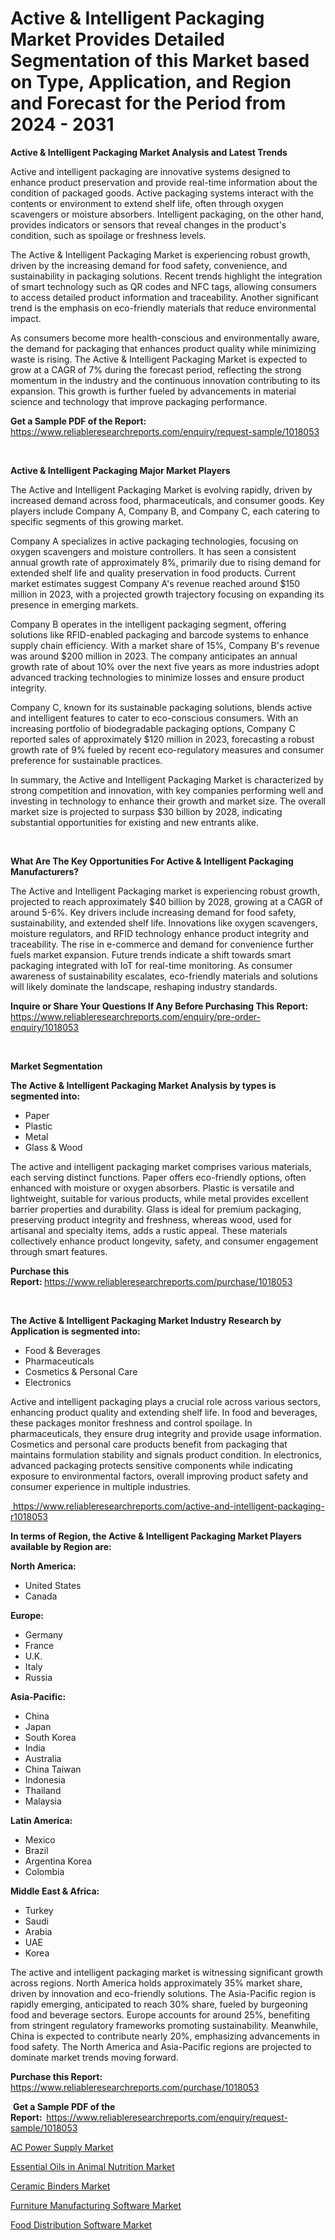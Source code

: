 <p><h1>Active & Intelligent Packaging Market Provides Detailed Segmentation of this Market based on Type, Application, and Region and Forecast for the Period from 2024 - 2031</h1></p><p><strong>Active & Intelligent Packaging Market Analysis and Latest Trends</strong></p>
<p><p>Active and intelligent packaging are innovative systems designed to enhance product preservation and provide real-time information about the condition of packaged goods. Active packaging systems interact with the contents or environment to extend shelf life, often through oxygen scavengers or moisture absorbers. Intelligent packaging, on the other hand, provides indicators or sensors that reveal changes in the product's condition, such as spoilage or freshness levels.</p><p>The Active & Intelligent Packaging Market is experiencing robust growth, driven by the increasing demand for food safety, convenience, and sustainability in packaging solutions. Recent trends highlight the integration of smart technology such as QR codes and NFC tags, allowing consumers to access detailed product information and traceability. Another significant trend is the emphasis on eco-friendly materials that reduce environmental impact.</p><p>As consumers become more health-conscious and environmentally aware, the demand for packaging that enhances product quality while minimizing waste is rising. The Active & Intelligent Packaging Market is expected to grow at a CAGR of 7% during the forecast period, reflecting the strong momentum in the industry and the continuous innovation contributing to its expansion. This growth is further fueled by advancements in material science and technology that improve packaging performance.</p></p>
<p><strong>Get a Sample PDF of the Report:&nbsp;</strong> <a href="https://www.reliableresearchreports.com/enquiry/request-sample/1018053">https://www.reliableresearchreports.com/enquiry/request-sample/1018053</a></p>
<p>&nbsp;</p>
<p><strong>Active & Intelligent Packaging Major Market Players</strong></p>
<p><p>The Active and Intelligent Packaging Market is evolving rapidly, driven by increased demand across food, pharmaceuticals, and consumer goods. Key players include Company A, Company B, and Company C, each catering to specific segments of this growing market.</p><p>Company A specializes in active packaging technologies, focusing on oxygen scavengers and moisture controllers. It has seen a consistent annual growth rate of approximately 8%, primarily due to rising demand for extended shelf life and quality preservation in food products. Current market estimates suggest Company A's revenue reached around $150 million in 2023, with a projected growth trajectory focusing on expanding its presence in emerging markets.</p><p>Company B operates in the intelligent packaging segment, offering solutions like RFID-enabled packaging and barcode systems to enhance supply chain efficiency. With a market share of 15%, Company B's revenue was around $200 million in 2023. The company anticipates an annual growth rate of about 10% over the next five years as more industries adopt advanced tracking technologies to minimize losses and ensure product integrity.</p><p>Company C, known for its sustainable packaging solutions, blends active and intelligent features to cater to eco-conscious consumers. With an increasing portfolio of biodegradable packaging options, Company C reported sales of approximately $120 million in 2023, forecasting a robust growth rate of 9% fueled by recent eco-regulatory measures and consumer preference for sustainable practices.</p><p>In summary, the Active and Intelligent Packaging Market is characterized by strong competition and innovation, with key companies performing well and investing in technology to enhance their growth and market size. The overall market size is projected to surpass $30 billion by 2028, indicating substantial opportunities for existing and new entrants alike.</p></p>
<p>&nbsp;</p>
<p><strong>What Are The Key Opportunities For Active & Intelligent Packaging Manufacturers?</strong></p>
<p><p>The Active and Intelligent Packaging market is experiencing robust growth, projected to reach approximately $40 billion by 2028, growing at a CAGR of around 5-6%. Key drivers include increasing demand for food safety, sustainability, and extended shelf life. Innovations like oxygen scavengers, moisture regulators, and RFID technology enhance product integrity and traceability. The rise in e-commerce and demand for convenience further fuels market expansion. Future trends indicate a shift towards smart packaging integrated with IoT for real-time monitoring. As consumer awareness of sustainability escalates, eco-friendly materials and solutions will likely dominate the landscape, reshaping industry standards.</p></p>
<p><strong>Inquire or Share Your Questions If Any Before Purchasing This Report:</strong> <a href="https://www.reliableresearchreports.com/enquiry/pre-order-enquiry/1018053">https://www.reliableresearchreports.com/enquiry/pre-order-enquiry/1018053</a></p>
<p>&nbsp;</p>
<p><strong>Market Segmentation</strong></p>
<p><strong>The Active & Intelligent Packaging Market Analysis by types is segmented into:</strong></p>
<p><ul><li>Paper</li><li>Plastic</li><li>Metal</li><li>Glass & Wood</li></ul></p>
<p><p>The active and intelligent packaging market comprises various materials, each serving distinct functions. Paper offers eco-friendly options, often enhanced with moisture or oxygen absorbers. Plastic is versatile and lightweight, suitable for various products, while metal provides excellent barrier properties and durability. Glass is ideal for premium packaging, preserving product integrity and freshness, whereas wood, used for artisanal and specialty items, adds a rustic appeal. These materials collectively enhance product longevity, safety, and consumer engagement through smart features.</p></p>
<p><strong>Purchase this Report:&nbsp;</strong><a href="https://www.reliableresearchreports.com/purchase/1018053">https://www.reliableresearchreports.com/purchase/1018053</a></p>
<p>&nbsp;</p>
<p><strong>The Active & Intelligent Packaging Market Industry Research by Application is segmented into:</strong></p>
<p><ul><li>Food & Beverages</li><li>Pharmaceuticals</li><li>Cosmetics & Personal Care</li><li>Electronics</li></ul></p>
<p><p>Active and intelligent packaging plays a crucial role across various sectors, enhancing product quality and extending shelf life. In food and beverages, these packages monitor freshness and control spoilage. In pharmaceuticals, they ensure drug integrity and provide usage information. Cosmetics and personal care products benefit from packaging that maintains formulation stability and signals product condition. In electronics, advanced packaging protects sensitive components while indicating exposure to environmental factors, overall improving product safety and consumer experience in multiple industries.</p></p>
<p><a href="https://www.reliableresearchreports.com/active-and-intelligent-packaging-r1018053">&nbsp;https://www.reliableresearchreports.com/active-and-intelligent-packaging-r1018053</a></p>
<p><strong>In terms of Region, the Active & Intelligent Packaging Market Players available by Region are:</strong></p>
<p>
    <p> <strong> North America: </strong>
        <ul>
            <li>United States</li>
            <li>Canada</li>
        </ul>
        </p> 
    <p> <strong> Europe: </strong>
        <ul>
            <li>Germany</li>
            <li>France</li>
            <li>U.K.</li>
            <li>Italy</li>
            <li>Russia</li>
        </ul>
        </p> 
    <p> <strong> Asia-Pacific: </strong>
        <ul>
            <li>China</li>
            <li>Japan</li>
            <li>South Korea</li>
            <li>India</li>
            <li>Australia</li>
            <li>China Taiwan</li>
            <li>Indonesia</li>
            <li>Thailand</li>
            <li>Malaysia</li>
        </ul>
        </p> 
    <p> <strong> Latin America: </strong>
        <ul>
            <li>Mexico</li>
            <li>Brazil</li>
            <li>Argentina Korea</li>
            <li>Colombia</li>
        </ul>
        </p> 
    <p> <strong> Middle East & Africa: </strong>
        <ul>
            <li>Turkey</li>
            <li>Saudi</li>
            <li>Arabia</li>
            <li>UAE</li>
            <li>Korea</li>
        </ul>
    </p>
    </p>
<p><p>The active and intelligent packaging market is witnessing significant growth across regions. North America holds approximately 35% market share, driven by innovation and eco-friendly solutions. The Asia-Pacific region is rapidly emerging, anticipated to reach 30% share, fueled by burgeoning food and beverage sectors. Europe accounts for around 25%, benefiting from stringent regulatory frameworks promoting sustainability. Meanwhile, China is expected to contribute nearly 20%, emphasizing advancements in food safety. The North America and Asia-Pacific regions are projected to dominate market trends moving forward.</p></p>
<p><strong>Purchase this Report: </strong><a href="https://www.reliableresearchreports.com/purchase/1018053">https://www.reliableresearchreports.com/purchase/1018053</a></p>
<p>&nbsp;<strong>Get a Sample PDF of the Report:&nbsp;&nbsp;</strong><a href="https://www.reliableresearchreports.com/enquiry/request-sample/1018053">https://www.reliableresearchreports.com/enquiry/request-sample/1018053</a></p>
<p><strong></strong></p>
<p><p><a href="https://medium.com/@elizbethsmithb20/the-ac-power-supply-market-decisions-are-mostly-driven-by-resource-optimization-and-c078fe4cc421">AC Power Supply Market</a></p><p><a href="https://issuu.com/reportprime-2/docs/essential-oils-in-animal-nutrition-_68400f1ee68dea">Essential Oils in Animal Nutrition Market</a></p><p><a href="https://issuu.com/reportprime-2/docs/ceramic-binders-market-size-2030.pp_f8bd3253ecc493">Ceramic Binders Market</a></p><p><a href="https://www.linkedin.com/pulse/global-furniture-manufacturing-software-market-analysis-ws3ve?trackingId=zmT%2BtSJ6QoO2zrX0IXLzGQ%3D%3D">Furniture Manufacturing Software Market</a></p><p><a href="https://www.linkedin.com/pulse/food-distribution-software-market-indicators-size-regional-ifkke?trackingId=w6A8%2BvJMSW2ELFontZ6XBg%3D%3D">Food Distribution Software Market</a></p></p>